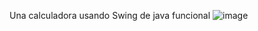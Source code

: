 Una calculadora usando Swing de java funcional
![image](https://github.com/user-attachments/assets/3235b762-20e4-4d94-a493-9d6e6c8bc54c)
